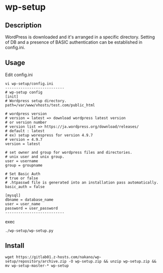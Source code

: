 wp-setup
=====

## Description
WordPress is downloaded and it's arranged in a specific directory.
Setting of DB and a presence of BASIC authentication can be established in config.ini.

## Usage

Edit config.ini
```
vi wp-setup/config.ini
---------------------------
# wp-setup config
[init]
# Wordpress setup directory.
path=/var/www/vhosts/test.com/public_html

# wordpress version
# version = latest => download wordpress latest version
# or version number
# version list => https://ja.wordpress.org/download/releases/
# default : latest
# ex) setup worespress for version 4.9.7
# version = 4.9.7
version = latest

# set owner and group for wordpress files and directories.
# unix user and unix group.
user = username
group = groupname

# Set Basic Auth
# true or false
# .htpasswd file is generated into an installation pass automatically.
basic_auth = false

[mysql]
dbname = database_name
user = user_name
password = user_password
---------------------------
```

exec
```
./wp-setup/wp-setup.py
```


## Install
```
wget https://gitlab01.z-hosts.com/nakano/wp-setup/repository/archive.zip -O wp-setup.zip && unzip wp-setup.zip && mv wp-setup-master-* wp-setup

```
